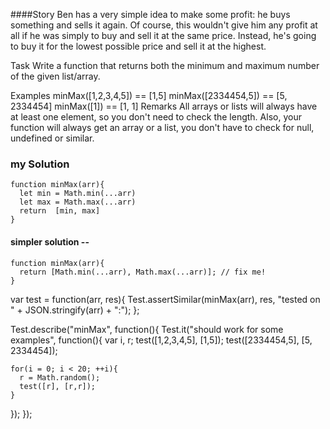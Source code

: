 
####Story
Ben has a very simple idea to make some profit: he buys something and sells it again. Of course, this wouldn't give him any profit at all if he was simply to buy and sell it at the same price. Instead, he's going to buy it for the lowest possible price and sell it at the highest.

Task
Write a function that returns both the minimum and maximum number of the given list/array.

Examples
minMax([1,2,3,4,5])   == [1,5]
minMax([2334454,5])   == [5, 2334454]
minMax([1])           == [1, 1]
Remarks
All arrays or lists will always have at least one element, so you don't need to check the length. Also, your function will always get an array or a list, you don't have to check for null, undefined or similar.



### my Solution 
```
function minMax(arr){
  let min = Math.min(...arr)
  let max = Math.max(...arr)
  return  [min, max]
}

```


#### simpler solution --
```
function minMax(arr){
  return [Math.min(...arr), Math.max(...arr)]; // fix me!
}
```

var test = function(arr, res){
  Test.assertSimilar(minMax(arr), res, "tested on " + JSON.stringify(arr) + ":");
};

Test.describe("minMax", function(){
  Test.it("should work for some examples", function(){
    var i, r;
    test([1,2,3,4,5], [1,5]);
    test([2334454,5], [5, 2334454]);
    
    for(i = 0; i < 20; ++i){
      r = Math.random();
      test([r], [r,r]);
    }   
  });
});
